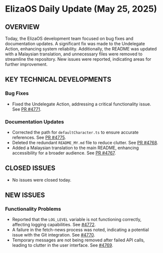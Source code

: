 # ElizaOS Daily Update (May 25, 2025)

## OVERVIEW 
Today, the ElizaOS development team focused on bug fixes and documentation updates. A significant fix was made to the Undelegate Action, enhancing system reliability. Additionally, the README was updated with a Malaysian translation, and unnecessary files were removed to streamline the repository. New issues were reported, indicating areas for further improvement.

## KEY TECHNICAL DEVELOPMENTS

### Bug Fixes
- Fixed the Undelegate Action, addressing a critical functionality issue. See [PR #4771](https://github.com/elizaos/eliza/pull/4771).

### Documentation Updates
- Corrected the path for `defaultCharacter.ts` to ensure accurate references. See [PR #4775](https://github.com/elizaos/eliza/pull/4775).
- Deleted the redundant `README_MY.md` file to reduce clutter. See [PR #4768](https://github.com/elizaos/eliza/pull/4768).
- Added a Malaysian translation to the main README, enhancing accessibility for a broader audience. See [PR #4767](https://github.com/elizaos/eliza/pull/4767).

## CLOSED ISSUES
- No issues were closed today.

## NEW ISSUES

### Functionality Problems
- Reported that the `LOG_LEVEL` variable is not functioning correctly, affecting logging capabilities. See [#4772](https://github.com/elizaos/eliza/issues/4772).
- A failure in the fetch-news process was noted, indicating a potential issue with the Git integration. See [#4770](https://github.com/elizaos/eliza/issues/4770).
- Temporary messages are not being removed after failed API calls, leading to clutter in the user interface. See [#4769](https://github.com/elizaos/eliza/issues/4769).